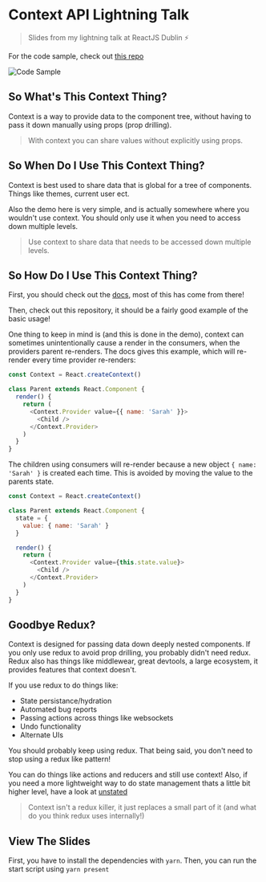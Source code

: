 # Context API Lightning Talk

> Slides from my lightning talk at ReactJS Dublin ⚡

For the code sample, check out [this repo](https://github.com/adamisntdead/context-api-demo)

![Code Sample](https://i.imgur.com/9XuymAK.png)

## So What's This Context Thing?

Context is a way to provide data to
the component tree, without having to
pass it down manually using props (prop drilling).

> With context you can share values without explicitly using props.

## So When Do I Use This Context Thing?

Context is best used to share data that is global for a tree of components.
Things like themes, current user ect.

Also the demo here is very simple, and is actually somewhere where you wouldn't use context.
You should only use it when you need to access down multiple levels.

> Use context to share data that needs to be accessed down multiple levels.

## So How Do I Use This Context Thing?

First, you should check out the [docs](https://reactjs.org/docs/context.html), most of this has come from there!

Then, check out this repository, it should be a fairly good example of the basic usage!

One thing to keep in mind is (and this is done in the demo), context can sometimes unintentionally cause a render in the consumers, when the providers parent re-renders.
The docs gives this example, which will re-render every time provider re-renders:

```js
const Context = React.createContext()

class Parent extends React.Component {
  render() {
    return (
      <Context.Provider value={{ name: 'Sarah' }}>
        <Child />
      </Context.Provider>
    )
  }
}
```

The children using consumers will re-render because a new object `{ name: 'Sarah' }` is created each time.
This is avoided by moving the value to the parents state.

```js
const Context = React.createContext()

class Parent extends React.Component {
  state = {
    value: { name: 'Sarah' }
  }

  render() {
    return (
      <Context.Provider value={this.state.value}>
        <Child />
      </Context.Provider>
    )
  }
}
```

## Goodbye Redux?

Context is designed for passing data down deeply nested components.
If you only use redux to avoid prop drilling, you probably didn't need redux.
Redux also has things like middlewear, great devtools, a large ecosystem, it provides features that context doesn't.

If you use redux to do things like:

- State persistance/hydration
- Automated bug reports
- Passing actions across things like websockets
- Undo functionality
- Alternate UIs

You should probably keep using redux.
That being said, you don't need to stop using a redux like pattern!

You can do things like actions and reducers and still use context! Also, if you need a more lightweight way to do state management thats a little bit higher level, have a look at [unstated](https://github.com/jamiebuilds/unstated)

> Context isn't a redux killer, it just replaces a small part of it (and what do you think redux uses internally!)

## View The Slides

First, you have to install the dependencies with `yarn`.
Then, you can run the start script using `yarn present`
